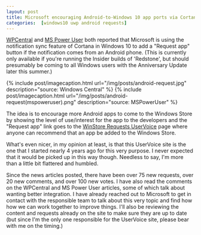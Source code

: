 ```yaml
---
layout: post
title: Microsoft encouraging Android-to-Windows 10 app ports via Cortana notifications
categories:  [windows10 uwp android requests]
---
```


[WPCentral](http://www.windowscentral.com/microsoft-encouraging-android-windows-10-app-ports-cortana-notifications) and [MS Power User](http://mspoweruser.com/microsoft-using-cortana-android-notification-sync-encourage-developers-make-uwp-apps/) both reported that Microsoft is using the notification sync feature of Cortana in Windows 10 to add a "Request app" button if the notification comes from an Android phone. (This is currently only available if you're running the Insider builds of 'Redstone', but should presumably be coming to all Windows users with the Anniversary Update later this summer.) 

{% include post/imagecaption.html url="/img/posts/android-request.jpg" description="source: Windows Central" %}
{% include post/imagecaption.html url="/img/posts/android-request(mspoweruser).png" description="source: MSPowerUser" %}

The idea is to encourage more Android apps to come to the Windows Store by showing the level of use/interest for the app to the developers and the "Request app" link goes to the [WinStore Requests UserVoice](https://winstorerequests.uservoice.com/) page where anyone can recommend that an app be added to the Windows Store. 

What's even nicer, in my opinion at least, is that this UserVoice site is the one that I started nearly 4 years ago for this very purpose. I never expected that it would be picked up in this way though. Needless to say, I'm more than a little bit flattered and humbled.

Since the news articles posted, there have been over 75 new requests, over 20 new comments, and over 100 new votes. I have also read the comments on the WPCentral and MS Power User articles, some of which talk about wanting better integration. I have already reached out to Microsoft to get in contact with the responsible team to talk about this very topic and find how how we can work together to improve things. I'll also be reviewing the content and requests already on the site to make sure they are up to date (but since I'm the only one responsible for the UserVoice site, please bear with me on the timing.)
 
